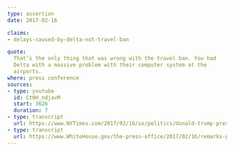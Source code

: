 ```yaml
---
type: assertion
date: 2017-02-16

claims:
- delays-caused-by-delta-not-travel-ban

quote:
  That’s the only thing that was wrong with the travel ban. You had
  Delta with a massive problem with their computer system at the
  airports.
where: press conference
sources:
- type: youtube
  id: Ct0H_ndjavM
  start: 3626
  duration: 7
- type: transcript
  url: https://www.NYTimes.com/2017/02/16/us/politics/donald-trump-press-conference-transcript.html
- type: transcript
  url: https://www.WhiteHouse.gov/the-press-office/2017/02/16/remarks-president-trump-press-conference
---
```

